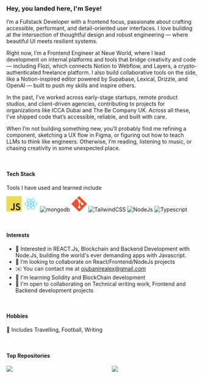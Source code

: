 ### Hey, you landed here, I'm Seye!

I’m a Fullstack Developer with a frontend focus, passionate about crafting accessible, performant, and detail-oriented user interfaces. I love building at the intersection of thoughtful design and robust engineering — where beautiful UI meets resilient systems.

Right now, I’m a Frontend Engineer at Neue World, where I lead development on internal platforms and tools that bridge creativity and code — including Flozi, which connects Notion to Webflow, and Layers, a crypto-authenticated freelance platform. I also build collaborative tools on the side, like a Notion-inspired editor powered by Supabase, Lexical, Drizzle, and OpenAI — built to push my skills and inspire others.

In the past, I’ve worked across early-stage startups, remote product studios, and client-driven agencies, contributing to projects for organizations like ICCA Dubai and The Be Company UK. Across all these, I’ve shipped code that’s accessible, reliable, and built with care.

When I’m not building something new, you’ll probably find me refining a component, sketching a UX flow in Figma, or figuring out how to teach LLMs to think like engineers. Otherwise, I’m reading, listening to music, or chasing creativity in some unexpected place.

<br />

#### Tech Stack

Tools I have used and learned include
<p>
<img height="40" src="https://raw.githubusercontent.com/github/explore/80688e429a7d4ef2fca1e82350fe8e3517d3494d/topics/javascript/javascript.png" alt="javascript">
<img height="40" src="https://raw.githubusercontent.com/github/explore/80688e429a7d4ef2fca1e82350fe8e3517d3494d/topics/react/react.png" alt="react">
<img height="40" src="https://encrypted-tbn0.gstatic.com/images?q=tbn%3AANd9GcSTTzPAw-55ssm1Im594xYZ9eRQu2JylrkYLg&usqp=CAU" alt="mongodb">
<img height="40" src="https://raw.githubusercontent.com/devicons/devicon/master/icons/git/git-original.svg" alt="git">
<img src="https://raw.githubusercontent.com/danielcranney/readme-generator/main/public/icons/skills/tailwindcss-colored.svg" width="36" height="36" alt="TailwindCSS" />
<img src="https://cdn.jsdelivr.net/gh/devicons/devicon/icons/nodejs/nodejs-original-wordmark.svg" width="36" height="36" alt="NodeJs"/>
<img src="https://cdn.jsdelivr.net/gh/devicons/devicon/icons/typescript/typescript-original.svg" width="36" height="36" alt="Typescript"/>      
<p/>

<br />

#### Interests

- 👀 Interested in REACT.Js, Blockchain and Backend Development with Node.Js, building the world's ever demanding apps with Javascript.
- 💞️ I’m looking to collaborate on React/Frontend/NodeJs projects
- ✉️  You can contact me at ojubanirealex@gmail.com
- 🧠  I'm learning Solidity and BlockChain development
- 🤝  I'm open to collaborating on Technical writing work, Frontend and Backend development projects

<br />

#### Hobbies

🚀 Includes Travelling, Football, Writing

<br />

<!-- #### Stats

[![Seye's GitHub stats](https://github-readme-stats.vercel.app/api?username=SeyeAlexander&show_icons=true&theme=vue-dark)](https://github.com/SeyeAlexander/github-readme-stats)

[![Top Langs](https://github-readme-stats.vercel.app/api/top-langs/?username=SeyeAlexander&layout=compact&show_icons=true&theme=dracula)](https://github.com/SeyeAlexander/github-readme-stats)

<br /> -->

#### Top Repositories

<div align="flex">
<a href="https://github.com/SeyeAlexander/my-portfolio-website" align="right"><img align="right" width="45%" src="https://github-readme-stats.vercel.app/api/pin/?username=SeyeAlexander&repo=my-portfolio-website&title_color=14b8a6&text_color=ffffff&icon_color=14b8a6&bg_color=1c1917&hide_border=true&locale=en" /></a>

<a href="https://github.com/SeyeAlexander/Musica" align="left"><img align="left" width="45%" src="https://github-readme-stats.vercel.app/api/pin/?username=SeyeAlexander&repo=Musica&title_color=14b8a6&text_color=ffffff&icon_color=14b8a6&bg_color=1c1917&hide_border=true&locale=en" /></a>
</div>

<!---
SeyeAlexander/SeyeAlexander is a ✨ special ✨ repository because its `README.md` (this file) appears on your GitHub profile.
You can click the Preview link to take a look at your changes.
--->
